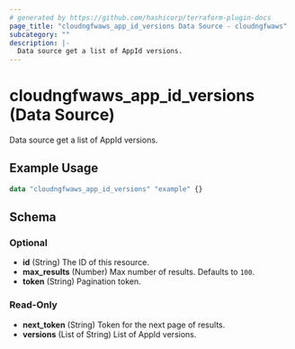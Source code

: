 ```yaml
---
# generated by https://github.com/hashicorp/terraform-plugin-docs
page_title: "cloudngfwaws_app_id_versions Data Source - cloudngfwaws"
subcategory: ""
description: |-
  Data source get a list of AppId versions.
---
```


# cloudngfwaws_app_id_versions (Data Source)

Data source get a list of AppId versions.

## Example Usage

```terraform
data "cloudngfwaws_app_id_versions" "example" {}
```

<!-- schema generated by tfplugindocs -->
## Schema

### Optional

- **id** (String) The ID of this resource.
- **max_results** (Number) Max number of results. Defaults to `100`.
- **token** (String) Pagination token.

### Read-Only

- **next_token** (String) Token for the next page of results.
- **versions** (List of String) List of AppId versions.


